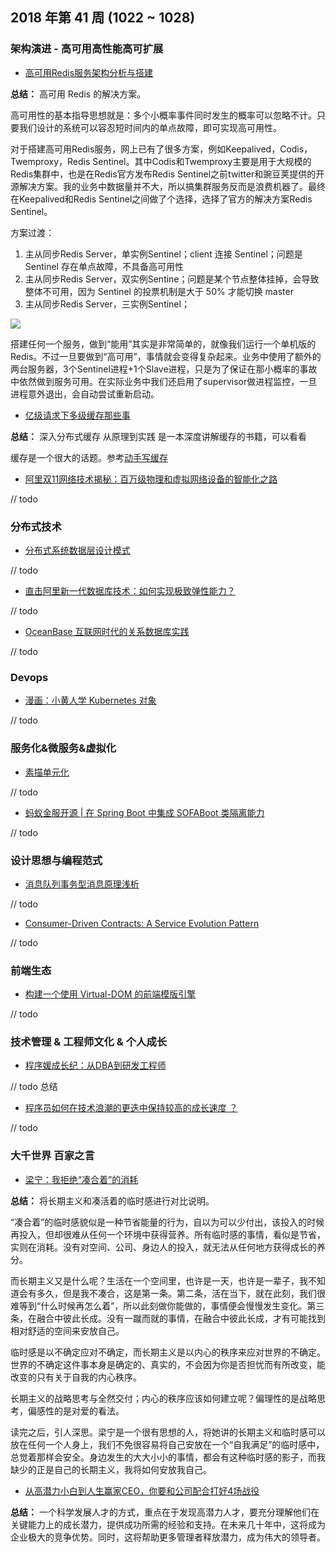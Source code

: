 
## 2018 年第 41 周 (1022 ~ 1028)

### 架构演进 - 高可用高性能高可扩展

- [高可用Redis服务架构分析与搭建](https://mp.weixin.qq.com/s/eQccOeq1pKp0IE0JcvvLpQ)

**总结：** 高可用 Redis 的解决方案。

高可用性的基本指导思想就是：多个小概率事件同时发生的概率可以忽略不计。只要我们设计的系统可以容忍短时间内的单点故障，即可实现高可用性。

对于搭建高可用Redis服务，网上已有了很多方案，例如Keepalived，Codis，Twemproxy，Redis Sentinel。其中Codis和Twemproxy主要是用于大规模的Redis集群中，也是在Redis官方发布Redis Sentinel之前twitter和豌豆荚提供的开源解决方案。我的业务中数据量并不大，所以搞集群服务反而是浪费机器了。最终在Keepalived和Redis Sentinel之间做了个选择，选择了官方的解决方案Redis Sentinel。

方案过渡：
1. 主从同步Redis Server，单实例Sentinel；client 连接 Sentinel；问题是 Sentinel 存在单点故障，不具备高可用性
2. 主从同步Redis Server，双实例Sentine；问题是某个节点整体挂掉，会导致整体不可用，因为 Sentinel 的投票机制是大于 50% 才能切换 master
3. 主从同步Redis Server，三实例Sentinel；

![](https://mmbiz.qpic.cn/mmbiz_png/UHKG18j8iasYlwk2ibZ9ayNibX1QxK8g8fGhJCd5Nqemb8oJQulr8kdoA7nPmgfXC2iaF57oGZ4rR7Qq7HbDobH4yw/640?wx_fmt=png&tp=webp&wxfrom=5&wx_lazy=1&wx_co=1)

搭建任何一个服务，做到“能用”其实是非常简单的，就像我们运行一个单机版的Redis。不过一旦要做到“高可用”，事情就会变得复杂起来。业务中使用了额外的两台服务器，3个Sentinel进程+1个Slave进程，只是为了保证在那小概率的事故中依然做到服务可用。在实际业务中我们还启用了supervisor做进程监控，一旦进程意外退出，会自动尝试重新启动。


- [亿级请求下多级缓存那些事](https://mp.weixin.qq.com/s/1hXJSMxYhbum5YD1EO1KbA)

**总结：** 深入分布式缓存 从原理到实践 是一本深度讲解缓存的书籍，可以看看

缓存是一个很大的话题。参考[动手写缓存](https://mp.weixin.qq.com/s?__biz=MzI3MzY0OTc3OQ%3D%3D&mid=2247484391&idx=1&sn=80fa0d24009e3041c045ebb714520e9f&scene=45#wechat_redirect)

- [阿里双11网络技术揭秘：百万级物理和虚拟网络设备的智能化之路](https://mp.weixin.qq.com/s/_p1pT5JFbIqZFSiDXC7Ecg)

// todo

### 分布式技术

- [分布式系统数据层设计模式](https://mp.weixin.qq.com/s/_CBoYbOoVDkFDoEgC0I68Q)

// todo

- [直击阿里新一代数据库技术：如何实现极致弹性能力？](https://mp.weixin.qq.com/s/X8fdVKoiGx1chxVjtvk1tw)

// todo

- [OceanBase 互联网时代的关系数据库实践](https://mp.weixin.qq.com/s/GB6P13YeR--t1wbcdcQh9Q)

// todo

### Devops

- [漫画：小黄人学 Kubernetes 对象](https://mp.weixin.qq.com/s/NhefFo1XBwzWrAEqcQNeuA)

// todo

### 服务化&微服务&虚拟化

- [素描单元化](https://mp.weixin.qq.com/s/jfbHvEMSZtgXis3AtSOZyw)

// todo

- [蚂蚁金服开源 | 在 Spring Boot 中集成 SOFABoot 类隔离能力](https://mp.weixin.qq.com/s/VrsITin7FNU3BymcsXlDlQ)

// todo


### 设计思想与编程范式

- [消息队列事务型消息原理浅析](https://mp.weixin.qq.com/s/ufTdKKYHENWRXlarbybgvg)

// todo

- [Consumer-Driven Contracts: A Service Evolution Pattern](https://martinfowler.com/articles/consumerDrivenContracts.html)

// todo

### 前端生态

- [构建一个使用 Virtual-DOM 的前端模版引擎](https://github.com/livoras/blog/issues/14)

// todo

### 技术管理 & 工程师文化 & 个人成长

- [程序媛成长纪：从DBA到研发工程师](https://mp.weixin.qq.com/s/KRjKlDEHJWcK1-oXf2k_8A)

// todo 总结

- [程序员如何在技术浪潮的更迭中保持较高的成长速度 ？](https://mp.weixin.qq.com/s/6EpeirxGg3eIM0dy77E16Q)

// todo

### 大千世界 百家之言

- [梁宁：我拒绝“凑合着”的消耗](https://36kr.com/p/5158058.html?from=groupmessage&isappinstalled=0)

**总结：** 将长期主义和凑活着的临时感进行对比说明。

“凑合着”的临时感貌似是一种节省能量的行为，自以为可以少付出，该投入的时候再投入，但却很难从任何一个环境中获得营养。所有临时感的事情，看似是节省，实则在消耗。没有对空间、公司、身边人的投入，就无法从任何地方获得成长的养分。

而长期主义又是什么呢？生活在一个空间里，也许是一天，也许是一辈子，我不知道会有多久，但是我不凑合，这是第一条。第二条，活在当下，就在此刻，我们很难等到“什么时候再怎么着”，所以此刻做你能做的，事情便会慢慢发生变化。第三条，在融合中彼此长成。没有一蹴而就的事情，在融合中彼此长成，才有可能找到相对舒适的空间来安放自己。

临时感是以不确定应对不确定，而长期主义是以内心的秩序来应对世界的不确定。世界的不确定这件事本身是确定的、真实的，不会因为你是否担忧而有所改变，能改变的只有关于自我的内心秩序。

长期主义的战略思考与全然交付；内心的秩序应该如何建立呢？偏理性的是战略思考，偏感性的是对爱的看法。

读完之后，引人深思。梁宁是一个很有思想的人，将她讲的长期主义和临时感可以放在任何一个人身上，我们不免很容易将自己安放在一个“自我满足”的临时感中，总觉着那样会安全。身边发生的大大小小的事情，都会有这种临时感的影子，而我缺少的正是自己的长期主义，我将如何安放我自己。

- [从高潜力小白到人生赢家CEO，你要和公司配合打好4场战役](https://mp.weixin.qq.com/s/dWMEzxYuPqUOZnYPZQKRlw)

**总结：** 一个科学发展人才的方式，重点在于发现高潜力人才，要充分理解他们在关键能力上的成长潜力，提供成功所需的经验和支持。在未来几十年中，这将成为企业极大的竞争优势。同时，这将帮助更多管理者释放潜力，成为伟大的领导者。
